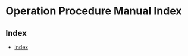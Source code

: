 # Operation Procedure Manual Index

## Index


<!-- @import "[TOC]" {cmd="toc" depthFrom=2 depthTo=6 orderedList=false} -->

<!-- code_chunk_output -->

- [Index](#index)

<!-- /code_chunk_output -->



